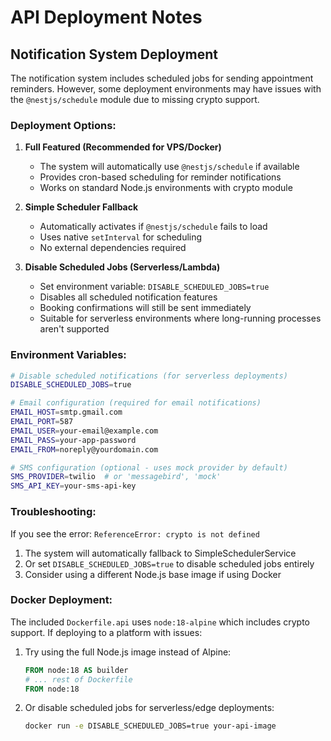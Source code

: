 # API Deployment Notes

## Notification System Deployment

The notification system includes scheduled jobs for sending appointment reminders. However, some deployment environments may have issues with the `@nestjs/schedule` module due to missing crypto support.

### Deployment Options:

1. **Full Featured (Recommended for VPS/Docker)**
   - The system will automatically use `@nestjs/schedule` if available
   - Provides cron-based scheduling for reminder notifications
   - Works on standard Node.js environments with crypto module

2. **Simple Scheduler Fallback**
   - Automatically activates if `@nestjs/schedule` fails to load
   - Uses native `setInterval` for scheduling
   - No external dependencies required

3. **Disable Scheduled Jobs (Serverless/Lambda)**
   - Set environment variable: `DISABLE_SCHEDULED_JOBS=true`
   - Disables all scheduled notification features
   - Booking confirmations will still be sent immediately
   - Suitable for serverless environments where long-running processes aren't supported

### Environment Variables:

```bash
# Disable scheduled notifications (for serverless deployments)
DISABLE_SCHEDULED_JOBS=true

# Email configuration (required for email notifications)
EMAIL_HOST=smtp.gmail.com
EMAIL_PORT=587
EMAIL_USER=your-email@example.com
EMAIL_PASS=your-app-password
EMAIL_FROM=noreply@yourdomain.com

# SMS configuration (optional - uses mock provider by default)
SMS_PROVIDER=twilio  # or 'messagebird', 'mock'
SMS_API_KEY=your-sms-api-key
```

### Troubleshooting:

If you see the error: `ReferenceError: crypto is not defined`
1. The system will automatically fallback to SimpleSchedulerService
2. Or set `DISABLE_SCHEDULED_JOBS=true` to disable scheduled jobs entirely
3. Consider using a different Node.js base image if using Docker

### Docker Deployment:

The included `Dockerfile.api` uses `node:18-alpine` which includes crypto support. If deploying to a platform with issues:

1. Try using the full Node.js image instead of Alpine:
   ```dockerfile
   FROM node:18 AS builder
   # ... rest of Dockerfile
   FROM node:18
   ```

2. Or disable scheduled jobs for serverless/edge deployments:
   ```bash
   docker run -e DISABLE_SCHEDULED_JOBS=true your-api-image
   ```